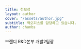 ```yaml
---
title: 천보성
layout: author
cover: "/assets/author.jpg"
subtitle: 백오피스를 담당하고 있습니다.
author: chunbs
---
```


브랜디 R&D본부 개발2팀장